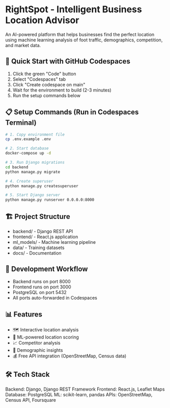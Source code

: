 # RightSpot - Intelligent Business Location Advisor

An AI-powered platform that helps businesses find the perfect location using machine learning analysis of foot traffic, demographics, competition, and market data.

## 🚀 Quick Start with GitHub Codespaces

1. Click the green "Code" button
2. Select "Codespaces" tab
3. Click "Create codespace on main"
4. Wait for the environment to build (2-3 minutes)
5. Run the setup commands below

## 📋 Setup Commands (Run in Codespaces Terminal)

```bash
# 1. Copy environment file
cp .env.example .env

# 2. Start database
docker-compose up -d

# 3. Run Django migrations
cd backend
python manage.py migrate

# 4. Create superuser
python manage.py createsuperuser

# 5. Start Django server
python manage.py runserver 0.0.0.0:8000
```
## 🏗️ Project Structure

- backend/ - Django REST API
- frontend/ - React.js application
- ml_models/ - Machine learning pipeline
- data/ - Training datasets
- docs/ - Documentation

## 🔧 Development Workflow

- Backend runs on port 8000
- Frontend runs on port 3000
- PostgreSQL on port 5432
- All ports auto-forwarded in Codespaces

## 📊 Features

- 🗺️ Interactive location analysis
- 🤖 ML-powered location scoring
- 📈 Competitor analysis
- 👥 Demographic insights
- 💰 Free API integration (OpenStreetMap, Census data)

## 🛠️ Tech Stack

Backend: Django, Django REST Framework
Frontend: React.js, Leaflet Maps
Database: PostgreSQL
ML: scikit-learn, pandas
APIs: OpenStreetMap, Census API, Foursquare
